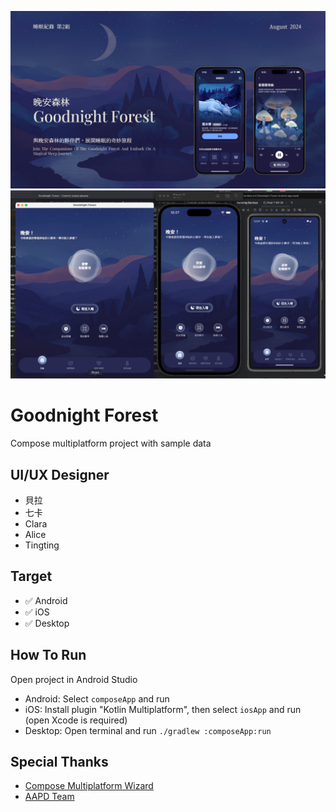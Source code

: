 ![Banner](https://raw.githubusercontent.com/mrfatworm/Goodnitght-Forest/main/screenshot/cover.jpg)
![GifShow](https://raw.githubusercontent.com/mrfatworm/Goodnitght-Forest/main/screenshot/screen_record_all_platform.gif)

# Goodnight Forest
Compose multiplatform project with sample data

## UI/UX Designer

- 貝拉
- 七卡
- Clara
- Alice
- Tingting

## Target

- ✅ Android
- ✅ iOS
- ✅ Desktop

## How To Run

Open project in Android Studio
- Android: Select `composeApp` and run
- iOS: Install plugin "Kotlin Multiplatform", then select `iosApp` and run (open Xcode is required)
- Desktop: Open terminal and run `./gradlew :composeApp:run`

## Special Thanks

* [Compose Multiplatform Wizard](https://github.com/terrakok/Compose-Multiplatform-Wizard)
* [AAPD Team](https://medium.com/as-a-product-designer)